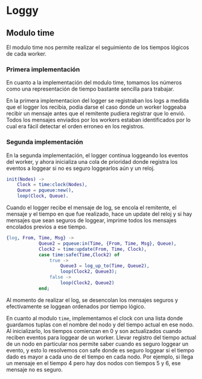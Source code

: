 # Loggy

## Modulo time

El modulo time nos permite realizar el seguimiento de los tiempos lógicos de cada worker.

### Primera implementación


En cuanto a la implementación del modulo time, tomamos los números como una representación de tiempo bastante sencilla para trabajar.

En la primera implementacion del logger se registraban los logs a medida que el logger los recibia, podia darse el caso donde un worker loggeaba recibir un mensaje antes que el remitente pudiera registrar que lo envió.
Todos los mensajes enviados por los workers estaban identificados por lo cual era fácil detectar el orden erroneo en los registros.


### Segunda implementación

En la segunda implementación, el logger continua loggeando los eventos del worker, y ahora inicializa una cola de prioridad donde registra los eventos a loggear si no es seguro loggearlos aún y un reloj.

```erlang
init(Nodes) ->
    Clock = time:clock(Nodes),
    Queue = pqueue:new(),
    loop(Clock, Queue).
```

 Cuando el logger recibe el mensaje de log, se encola el remitente, el mensaje y el tiempo en que fue realizado, hace un update del reloj y si hay mensajes que sean seguros de loggear, imprime todos los mensajes encolados previos a ese tiempo.

```erlang
{log, From, Time, Msg} ->
            Queue2 = pqueue:in(Time, {From, Time, Msg}, Queue),
            Clock2 = time:update(From, Time, Clock),
            case time:safe(Time,Clock2) of
                true ->
                    Queue3 = log_up_to(Time, Queue2),
                    loop(Clock2, Queue3);
                false -> 
                    loop(Clock2, Queue2)
            end;

```

Al momento de realizar el log, se desencolan los mensajes seguros y efectivamente se loggean ordenados por tiempo lógico.

En cuanto al modulo ```time```, implementamos el clock con una lista donde guardamos tuplas con el nombre del nodo y del tiempo actual en ese nodo. Al inicializarlo, los tiempos comienzan en 0 y son actualizados cuando reciben eventos para loggear de un worker. Llevar registro del tiempo actual de un nodo en particular nos permite saber cuando es seguro loggear un evento, y esto lo resolvemos con safe donde es seguro loggear si el tiempo dado es mayor a cada uno de el tiempo en cada nodo.
Por ejemplo, si llega un mensaje en el tiempo 4 pero hay dos nodos con tiempos 5 y 6, ese mensaje no es seguro.
